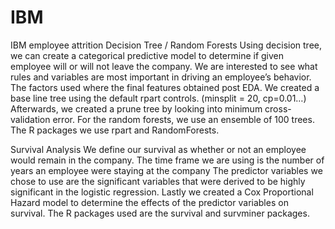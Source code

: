 # IBM
IBM employee attrition
Decision Tree / Random Forests
Using decision tree, we can create a categorical predictive model to determine if given employee will or will not leave the company. We are interested to see what rules and variables are most important in driving an employee’s behavior. The factors used where the final features obtained post EDA. We created a base line tree using the default rpart controls. (minsplit = 20, cp=0.01…) Afterwards, we created a prune tree by looking into minimum cross-validation error. For the random forests, we use an ensemble of 100 trees. The R packages we use rpart and RandomForests.

Survival Analysis
We define our survival as whether or not an employee would remain in the company. The time frame we are using is the number of years an employee were staying at the company The predictor variables we chose to use are the significant variables that were derived to be highly significant in the logistic regression. Lastly we created a Cox Proportional Hazard model to determine the effects of the predictor variables on survival. The R packages used are the survival and survminer packages.

